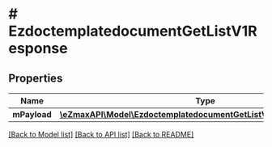 # # EzdoctemplatedocumentGetListV1Response

## Properties

Name | Type | Description | Notes
------------ | ------------- | ------------- | -------------
**mPayload** | [**\eZmaxAPI\Model\EzdoctemplatedocumentGetListV1ResponseMPayload**](EzdoctemplatedocumentGetListV1ResponseMPayload.md) |  |

[[Back to Model list]](../../README.md#models) [[Back to API list]](../../README.md#endpoints) [[Back to README]](../../README.md)
